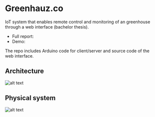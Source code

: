 # Greenhauz.co
IoT system that enables remote control and monitoring of an greenhouse through a web interface (bachelor thesis).

- Full report: 
- Demo: 

The repo includes Arduino code for client/server and source code of the web interface.

## Architecture
![alt text](https://i.ibb.co/vLPgy4V/arch-sys.png)


## Physical system
![alt text](https://i.ibb.co/tXSrpQB/general.jpg)

